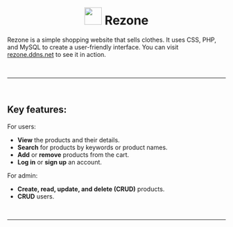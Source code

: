 <h1 align="center">
  <img src="https://github.com/trangnguyenkimyen/rezoneshop/assets/85601408/9d5e31f6-213a-4cb6-93ad-c2131a3f13f3" width="40"/> Rezone 
</h1>
<p>
  Rezone is a simple shopping website that sells clothes.  It uses CSS, PHP, and MySQL to create a user-friendly interface. You can visit <a href="http://rezone.ddns.net">rezone.ddns.net</a> to see it in action.
</p>
<br>
<hr></hr>
<br>
<h2>Key features:</h2>
For users:
<ul>
  <li><b>View</b> the products and their details.</li>
  <li><b>Search</b> for products by keywords or product names.</li>
  <li><b>Add</b> or <b>remove</b> products from the cart.</li>
  <li><b>Log in</b> or <b>sign up</b> an account.</li>
</ul>
For admin:
<ul>
  <li><b>Create, read, update, and delete (CRUD)</b> products.</li>
  <li><b>CRUD</b> users.</li>
</ul>
<br>
<hr></hr>
<br>
